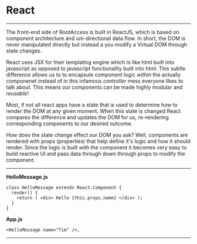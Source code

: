 # React
---
The front-end side of RootAccess is built in ReactJS, which is based on component architecture and uni-directional data flow. In short, the DOM is never manipulated directly but instead a you modify a Virtual DOM through state changes.

React uses JSX for their templating engine which is like html built into javascript as opposed to javascript functionality built into html. This subtle difference allows us to to encapsule component logic *within* the actually componenet instead of in this infamous *controller* mess everyone likes to talk about. This means our components can be made highly modular and *reusable*!

Most, if not all react apps have a state that is used to determine how to render the DOM at any given moment. When this state is changed React compares the difference and updates the DOM for us, re-rendering corresponding components to our desired outcome.

How does the state change effect our DOM you ask? Well, components are rendered with props (properties) that help define it's logic and how it should render. Since the logic is built *with* the component it becomes very easy to build reactive UI and pass data through down through props to modify the component. 

----
**HelloMessage.js**

    class HelloMessage extends React.Component {
      render() {
        return ( <div> Hello {this.props.name} </div> );
      }
    }

**App.js**

    <HelloMessage name="Tim" />,
    
----
